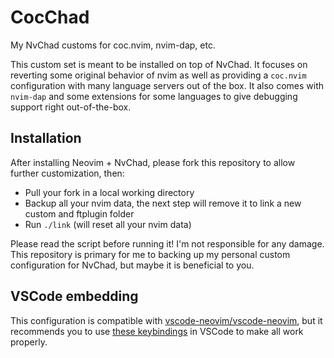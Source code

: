 # CocChad

My NvChad customs for coc.nvim, nvim-dap, etc.

This custom set is meant to be installed on top of NvChad. It focuses on reverting some original behavior of nvim as well as providing a `coc.nvim` configuration with many language servers out of the box. It also comes with `nvim-dap` and some extensions for some languages to give debugging support right out-of-the-box.

## Installation

After installing Neovim + NvChad, please fork this repository to allow further customization, then: 

- Pull your fork in a local working directory
- Backup all your nvim data, the next step will remove it to link a new custom and ftplugin folder
- Run `./link` (will reset all your nvim data)

Please read the script before running it! I'm not responsible for any damage. This repository is primary for me to backing up my personal custom configuration for NvChad, but maybe it is beneficial to you.

## VSCode embedding

This configuration is compatible with [vscode-neovim/vscode-neovim](https://github.com/vscode-neovim/vscode-neovim#invoking-vscode-actions-from-neovim), but it recommends you to use [these keybindings](.vscode/keybindings.json) in VSCode to make all work properly.